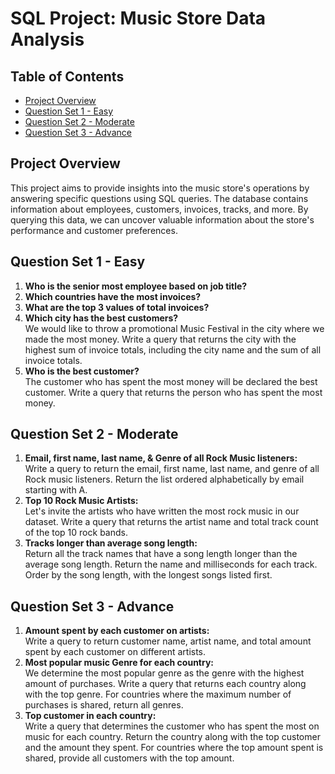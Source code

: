 # SQL Project: Music Store Data Analysis

## Table of Contents
- [Project Overview](#project-overview)
- [Question Set 1 - Easy](#question-set-1---easy)
- [Question Set 2 - Moderate](#question-set-2---moderate)
- [Question Set 3 - Advance](#question-set-3---advance)

## Project Overview
This project aims to provide insights into the music store's operations by answering specific questions using SQL queries. The database contains information about employees, customers, invoices, tracks, and more. By querying this data, we can uncover valuable information about the store's performance and customer preferences.

## Question Set 1 - Easy
1. **Who is the senior most employee based on job title?**
2. **Which countries have the most invoices?**
3. **What are the top 3 values of total invoices?**
4. **Which city has the best customers?**  
   We would like to throw a promotional Music Festival in the city where we made the most money. Write a query that returns the city with the highest sum of invoice totals, including the city name and the sum of all invoice totals.
5. **Who is the best customer?**  
   The customer who has spent the most money will be declared the best customer. Write a query that returns the person who has spent the most money.

## Question Set 2 - Moderate
1. **Email, first name, last name, & Genre of all Rock Music listeners:**  
   Write a query to return the email, first name, last name, and genre of all Rock music listeners. Return the list ordered alphabetically by email starting with A.
2. **Top 10 Rock Music Artists:**  
   Let's invite the artists who have written the most rock music in our dataset. Write a query that returns the artist name and total track count of the top 10 rock bands.
3. **Tracks longer than average song length:**  
   Return all the track names that have a song length longer than the average song length. Return the name and milliseconds for each track. Order by the song length, with the longest songs listed first.

## Question Set 3 - Advance
1. **Amount spent by each customer on artists:**  
   Write a query to return customer name, artist name, and total amount spent by each customer on different artists.
2. **Most popular music Genre for each country:**  
   We determine the most popular genre as the genre with the highest amount of purchases. Write a query that returns each country along with the top genre. For countries where the maximum number of purchases is shared, return all genres.
3. **Top customer in each country:**  
   Write a query that determines the customer who has spent the most on music for each country. Return the country along with the top customer and the amount they spent. For countries where the top amount spent is shared, provide all customers with the top amount.
